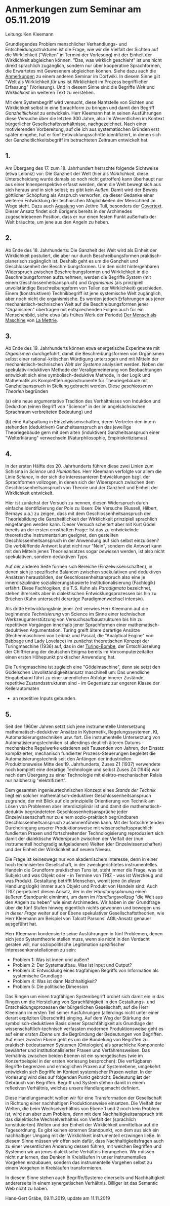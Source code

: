 # Anmerkungen zum Seminar am 05.11.2019

Leitung: Ken Kleemann


Grundlegendes Problem menschlicher Verhandlungs- und Entscheidungsstrukturen
ist die Frage, wie wir die Vielfalt der Sichten auf die Wirklichkeit ("Welten"
in Termini der Vorlesung) mit der Einheit der Wirklichkeit abgleichen können.
"Das, was wirklich geschieht" ist uns nicht direkt sprachlich zugänglich,
sondern nur über kooperative Sprachformen, die Erwartetes mit Gewesenem
abgleichen können. Siehe dazu auch die
[Anmerkungen](http://www.dorfwiki.org/wiki.cgi?HansGertGraebe/SeminarWissen/2019-10-24)
zu einem anderen Seminar im Dorfwiki. In diesem Sinne gilt "Welt als
Wirklichkeit *für uns* ist Wirklichkeit im Prozess begrifflicher Erfassung"
(Vorlesung). Und in diesem Sinne sind die Begriffe *Welt* und *Wirklichkeit*
im weiteren Text zu verstehen.

Mit dem Systembegriff wird versucht, diese Nahtstelle von Sichten und
Wirklichkeit selbst in eine Sprachform zu bringen und damit den Begriff
*Ganzheitlichkeit* zu entwickeln. Herr Kleemann hat in seinen Ausführungen
diese Versuche über die letzten 300 Jahre, also im Wesentlichen im Kontext
bürgerlicher Gesellschaftsverhältnisse, nachgezeichnet. Nach einer
motivierenden Vorbereitung, auf die ich aus systematischen Gründen erst später
eingehe, hat er fünf Entwicklungsschritte identifiziert, in denen sich der
Ganzheitlichkeitsbegriff im betrachteten Zeitraum entwickelt hat.

## 1.

Am Übergang des 17. zum 18. Jahrhundert herrschte folgende Sichtweise (etwa
Leibniz) vor: Die Ganzheit der Welt (hier als *Wirklichkeit*, diese
Unterscheidung wurde damals so noch nicht getroffen) kann überhaupt nur aus
einer Innenperspektive erfasst werden, denn die Welt bewegt sich aus sich
heraus und in sich selbst; es gibt kein *Außen*.  Damit wird der Beweis
göttlicher Schöpfung als Anspruch verworfen, da dieser Gedanke einer weiteren
Entwicklung der technischen Möglichkeiten der Menschheit im Wege steht. Dazu
auch [Aqualung](https://de.wikipedia.org/wiki/Aqualung_(Album)) von Jethro
Tull, besonders der [Covertext](http://www.tullpress.com/aquatext71.htm).
Dieser Ansatz findet sich übrigens bereits in der Archimedes zugeschriebenen
Position, dass er nur einen festen Punkt außerhalb der Welt bräuchte, um jene
aus den Angeln zu heben.

## 2.

Ab Ende des 18. Jahrhunderts: Die Ganzheit der Welt wird als Einheit der
Wirklichkeit postuliert, die aber nur durch Beschreibungsformen
praktisch-planerisch zugänglich ist. Deshalb geht es um die Ganzheit und
Geschlossenheit der Beschreibungsformen. Um den nicht hintergehbaren
Widerspruch zwischen Beschreibungsformen und Wirklichkeit in die
Beschreibungsformen aufzunehmen, werden die Begriffe *System* (mit einem
Geschlossenheitsanspruch) und *Organismus* (als prinzipiell unvollständige
Beschreibungsform von Teilen der Wirklichkeit) geschieden. Einem
(konstruktiven) Technikbegriff ist jene systemische Welt zugänglich, aber noch
nicht die organismische.  Es werden jedoch Erfahrungen aus jener
mechanistisch-technischen Welt auf die Beschreibungsformen jener "Organismen"
übertragen mit entsprechenden Folgen auch für ein Menschenbild, siehe etwa
(als frühes Werk der Periode) [Der Mensch als
Maschine](http://www.lsr-projekt.de/lm1.html) von [La
Mettrie](https://de.wikipedia.org/wiki/Julien_Offray_de_La_Mettrie).

## 3.

Ab Ende des 19. Jahrhunderts können etwa energetische Experimente mit
*Organismen* durchgeführt, damit die Beschreibungsformen von Organismen selbst
einer rational-kritischen Würdigung unterzogen und mit Mitteln der
mechanistisch-technischen *Welt der Systeme* analysiert werden. Neben der
spekulativ-induktiven Methode der Verallgemeinerung von Beobachtungen
entwickelt sich eine symbolisch-deduktive Methode, in der Logik und Mathematik
als Komplettierungsinstrumente für Theoriegebäude mit Ganzheitsanspruch in
Stellung gebracht werden. Diese *geschlossenen Theorien* begründen

(a) eine neue argumentative Tradition des Verhältnisses von Induktion und
Deduktion (einen Begriff von "Science" in der im angelsächsischen Sprachraum
verbreiteten Bedeutung) und

(b) eine Aufspaltung in Einzelwissenschaften, deren Vertreter den intern
stehenden (deduktiven) Ganzheitsanspruch an das jeweilige Theoriegebäude gern
mit dem alten (induktiven) Ganzheitsanspruch einer "Welterklärung" verwechseln
(Naturphilosophie, Empiriokritizismus).

## 4.

In der ersten Hälfte des 20. Jahrhunderts führen diese zwei Linien zum Schisma
in *Science* und *Humanities*.  Herr Kleemann verfolgte vor allem die Linie
*Science*, in der sich die interessanteren Entwicklungen bzgl. der
Sprachformen vollzogen, in denen sich der Widerspruch zwischen dem
Geschlossenheitsanspruch von Theorie und der Ganzheit und Einheit der
Wirklichkeit entwickelt.

Hier ist zunächst der Versuch zu nennen, diesen Widerspruch durch einfache
Identifizierung der Pole zu lösen: Die Versuche (Russell, Hilbert, Bernays
u.a.) zu zeigen, dass mit dem Geschlossenheitsanspruch der Theoriebildung die
Ganzheitlichkeit der Wirklichkeit prinzipiell sprachlich eingefangen werden
kann. Dieser Versuch scheitert aber mit Kurt Gödel bereits an der ersten
ernsthaften Frage: Ist das zu entwickelnde theoretische Instrumentarium
geeignet, den gestellten Geschlossenheitsanspruch in der Anwendung auf sich
selbst einzulösen? Die verblüffende Antwort lautet nicht nur "Nein", sondern
die Antwort kann mit den Mitteln jenes Theorieansatzes sogar *bewiesen*
werden, ist also nicht spekulativen, sondern deduktiven Typs.

Auf der anderen Seite formen sich Bereiche (Einzelwissenschaften), in denen
sich je spezifische Balancen zwischen spekulativen und deduktiven Ansätzen
herausbilden, der Geschlossenheitsanspruch also eine je innerdisziplinäre
sozialisierungsbasierte Institutionalisierung (Fachlogik) erfährt. Diese
Fachlogiken, die T.S. Kuhn als *Paradigmata* bezeichnet, stehen ihrerseits
aber in dialektischen Entwicklungsprozessen bis hin zu Brüchen (Kuhn
untersucht derartige Paradigmenwechsel intensiv).

Als dritte Entwicklungslinie jener Zeit verwies Herr Kleemann auf die
beginnende *Technisierung* von Science im Sinne einer technischen
Werkzeugunterstützung von Versuchsaufbaustrukturen bis hin zu repetitiven
Vorgängen innerhalb jener Sprachformen einer mathematisch-deduktiven
Argumentation.  Turing greift ältere derartige Ansätze (Rechenmaschinen von
Leibniz und Pascal, die "Analytical Engine" von Babbage und Lady Lovelace) im
zunächst theoretischen Konzept der Turingmaschine (1936) auf, das in der
[Turing-Bombe](https://de.wikipedia.org/wiki/Turing-Bombe), der
Entschlüsselung der Chiffrierung der deutschen Enigma bereits im
Vorcomputerzeitalter einen ersten Höhepunkt praktischer Anwendung hat.

Die Turingmaschine ist zugleich eine "Gödelmaschine", denn sie setzt den
Gödelschen Unvollständigkeitsansatz maschinell um: Das unendliche Eingabeband
führt zu einer unendlichen Abfolge innerer Zustände, repetitive
Zustandsstrukturen sind - im Gegensatz zur engeren Klasse der Kellerautomaten
- an repetitive Inputs gebunden. 

## 5.

Seit den 1960er Jahren setzt sich jene instrumentelle Untersetzung
mathematisch-deduktiver Ansätze in Kybernetik, Regelungssystemen, KI,
Automatisierungstechniken usw. fort. Die instrumentelle Untersetzung von
Automatisierungstechniken ist allerdings deutlich älteren Datums - mechanische
Regelwerke existieren seit Tausenden von Jahren, der Einsatz komplizierter,
mechanisch fundierter Prozess-Steuerungen begleitet die
Automatisierungstechnik seit den Anfängen der industriellen Produktionsweise
Mitte des 19. Jahrhunderts, Zuses Z1 (1937) verwendete noch komplett eine
derartige Technologie und selbst Zuses Z4 (1945) war nach dem Übergang zu
einer Technologie mit elektro-mechanischen Relais nur halbherzig
"elektrifiziert".

Dem gesamten ingenieurtechnischen Konzept eines *Stands der Technik* liegt ein
solcher mathematisch-deduktiver Geschlossenheitsanspruch zugrunde, der mit
Blick auf die prinzipielle Orientierung von Technik am Lösen von Problemen
aber interdisziplinär ist und damit die mathematisch-deduktiv begründeteten
Geschlossenheitsansprüche jeder Einzelwissenschaft nur zu einem
sozio-praktisch begründbaren Geschlossenheitsanspruch zusammenführen kann.
Mit der fortschreitenden Durchdringung unserer Produktionsweise mit
wissenschaftssprachlich fundierten Praxen und fortschreitender
Technologisierung reproduziert sich damit der dialektische Widerspruch
zwischen der Vielfalt der (nun instrumentell hochgradig aufgeladenen) Welten
(der Einzelwissenschaften) und der Einheit der Wirklichkeit auf neuem Niveau.

Die Frage ist keineswegs nur von akademischem Interesse, denn in einer hoch
technisierten Gesellschaft, in der zweckgerichtetes instrumentelles Handeln
die Grundform praktischen Tuns ist, steht immer die Frage, was ist Subjekt und
was Objekt oder - in Termine von TRIZ - was ist Werzkeug und was Produkt.
Gestaltung betrifft Menschen, womit jene (in *dieser* Handlungslogik) immer
auch Objekt und Produkt von Handeln sind.  Auch TRIZ perpetuiert diesen
Ansatz, der in der *Handlungsplanung* einen äußeren Standpunkt einnimmt, um
dann im *Handlungsvollzug* "die Welt aus den Angeln zu heben" wie einst
Archimedes. Wir haben in der Grundfrage über die fünf Stufen hinweg eigentlich
nichts gewonnen und bewegen uns *in dieser Frage* weiter auf der Ebene
spekulativer Gesellschaftstheorien, wie Herr Kleemann am Beispiel von Talcott
Parsons' AGIL-Ansatz genauer ausgeführt hat.

Herr Kleemann kondensierte seine Ausführungen in fünf Problemen, denen sich
jede Systemtheorie stellen muss, wenn sie nicht in den Verdacht geraten will,
nur soziopolitische Legitimation spezifischer Interessenkonstellationen zu
sein:

* Problem 1: Was ist innen und außen?
* Problem 2: Der Systemaufbau. Was ist Input und Output?
* Problem 3: Entwicklung eines tragfähigen Begriffs von Information als
  systemische Grundlage
* Problem 4: Was ist dann Nachhaltigkeit?
* Problem 5: Die politische Dimension

Das Ringen um einen tragfähigen Systembegriff ordnet sich damit ein in das
Ringen um die Herstellung von Sprachfähigkeit in den Gestaltungs- und
Entscheidungsprozessen der bürgerlichen Gesellschaft, auf die Herr Kleemann im
ersten Teil seiner Ausführungen (allerdings nicht unter einer derart
expliziten Überschrift) einging. Auf dem Weg der Stärkung der
symbolisch-deduktiven Basis dieser Sprachfähigkeit als Grundlage der
wissenschaftlich-technisch verfassten modernen Produktionsweise geht es auf
einer *ersten Ebene* um die Begründung der Bedeutungen von Begriffen. Auf
einer *zweiten Ebene* geht es um die Bündelung von Begriffen zu praktisch
bedeutsamen Systemen (Ontologien) als sprachliche Komponente bewährter und
institutionalisierter Praxen und Verfahrensweisen.  Das Verhältnis zwischen
beiden Ebenen ist ein synergetisches (wie im Konzertbeispiel in der ersten
Vorlesung besprochen): Die verfügbaren Begriffe begrenzen und ermöglichen
Praxen auf Systemebene, umgekehrt entwickeln sich Begriffe im Kontext
systemischer Praxen weiter.  In der Vorlesung wird dies auf folgenden Punkt
gebracht: Bedeutung **ist** der Gebrauch von Begriffen.  Begriff und System
stehen damit in einem reflexiven Verhältnis, welches unsere Handlungsmacht
definiert.

Diese Handlungsmacht wollen wir für eine Transformation der Gesellschaft in
Richtung einer nachhaltigen Produktionsweise einsetzen. Die Vielfalt der
Welten, die beim Wechselverhältnis von Ebene 1 und 2 noch kein Problem ist,
wird nun aber zum Problem, denn mit dem Nachhaltigkeitsanspruch tritt das
dialektische Wechselverhältnis von Vielfalt der (sprachlich konstituierten)
Welten und der Einheit der Wirklichkeit unmittelbar auf die Tagesordnung.  Es
gibt keinen externen Standpunkt, von dem aus sich ein nachhaltiger Umgang mit
der Wirklichkeit instrumentell erzwingen ließe. In diesem Sinne müssen wir
offen sein dafür, dass Nachhaltigkeitsfragen auch zu einer wesentlichen
Änderung dessen führen, mit welchen Begriffen und Systemen wir an jenes
dialektische Verhältnis herangehen.  Wir müssen nicht nur lernen, das Denken
in Kreisläufen in unser instrumentelles Vorgehen einzubauen, sondern das
instrumentelle Vorgehen selbst zu einem Vorgehen in  Kreisläufen
transformieren.

In diesem Sinne stehen auch Begriffe/Systeme einerseits und Nachhaltigkeit
andererseits in einem synergetischen Verhältnis.  Billiger ist das Semantic
Web nicht zu haben.

Hans-Gert Gräbe, 09.11.2019, update am 11.11.2019